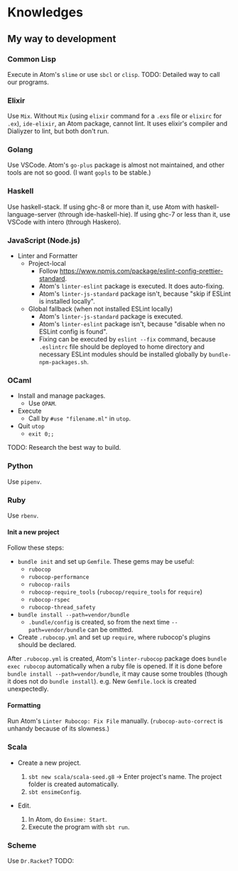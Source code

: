 # Knowledges

## My way to development

### Common Lisp

Execute in Atom's `slime` or use `sbcl` or `clisp`.
TODO: Detailed way to call our programs.

### Elixir

Use `Mix`.
Without `Mix` (using `elixir` command for a `.exs` file or `elixirc` for `.ex`),
`ide-elixir`, an Atom package, cannot lint. It uses elixir's compiler and
Dialiyzer to lint, but both don't run.

### Golang

Use VSCode.
Atom's `go-plus` package is almost not maintained, and other tools are not
so good. (I want `gopls` to be stable.)

### Haskell

Use haskell-stack.
If using ghc-8 or more than it, use Atom with haskell-language-server
(through ide-haskell-hie).
If using ghc-7 or less than it, use VSCode with intero (through Haskero).

### JavaScript (Node.js)

*   Linter and Formatter
    *   Project-local
        *   Follow <https://www.npmjs.com/package/eslint-config-prettier-standard>.
        *   Atom's `linter-eslint` package is executed. It does auto-fixing.
        *   Atom's `linter-js-standard` package isn't,
            because "skip if ESLint is installed locally".
    *   Global fallback (when not installed ESLint locally)
        *   Atom's `linter-js-standard` package is executed.
        *   Atom's `linter-eslint` package isn't,
            because "disable when no ESLint config is found".
        *   Fixing can be executed by `eslint --fix` command, because
            `.eslintrc` file should be deployed to home directory and
            necessary ESLint modules should be installed globally
            by `bundle-npm-packages.sh`.

### OCaml

*   Install and manage packages.
    *   Use `OPAM`.
*   Execute
    *   Call by `#use "filename.ml"` in `utop`.
*   Quit `utop`
    *   `exit 0;;`

TODO: Research the best way to build.

### Python

Use `pipenv`.

### Ruby

Use `rbenv`.

#### Init a new project

Follow these steps:

*   `bundle init` and set up `Gemfile`. These gems may be useful:
    *   `rubocop`
    *   `rubocop-performance`
    *   `rubocop-rails`
    *   `rubocop-require_tools` (`rubocop/require_tools` for `require`)
    *   `rubocop-rspec`
    *   `rubocop-thread_safety`
*   `bundle install --path=vendor/bundle`
    *   `.bundle/config` is created, so from the next time
        `--path=vendor/bundle` can be omitted.
*   Create `.rubocop.yml` and set up `require`, where rubocop's plugins should
    be declared.

After `.rubocop.yml` is created, Atom's `linter-rubocop` package does
`bundle exec rubocop` automatically when a ruby file is opened.
If it is done before `bundle install --path=vendor/bundle`,
it may cause some troubles (though it does not do `bundle install`).
e.g. New `Gemfile.lock` is created unexpectedly.

#### Formatting

Run Atom's `Linter Rubocop: Fix File` manually.
(`rubocop-auto-correct` is unhandy because of its slowness.)

### Scala

*   Create a new project.
    1.  `sbt new scala/scala-seed.g8` -> Enter project's name.
        The project folder is created automatically.
    2.  `sbt ensimeConfig`.

*   Edit.
    1.  In Atom, do `Ensime: Start`.
    2.  Execute the program with `sbt run`.

### Scheme

Use `Dr.Racket`?
TODO:
